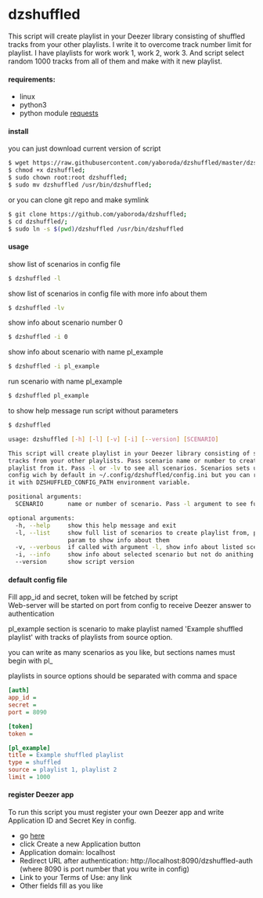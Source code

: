 # dzshuffled

This script will create playlist in your Deezer library consisting of shuffled tracks from your other playlists. I write it to overcome track number limit for playlist. I have playlists for work work 1, work 2, work 3. And script select random 1000 tracks from all of them and make with it new playlist.

#### requirements:  
 - linux
 - python3
 - python module [requests](http://docs.python-requests.org/en/master/user/install/)

#### install 
you can just download current version of script
```sh
$ wget https://raw.githubusercontent.com/yaboroda/dzshuffled/master/dzshuffled;
$ chmod +x dzshuffled;
$ sudo chown root:root dzshuffled;
$ sudo mv dzshuffled /usr/bin/dzshuffled;
```

or you can clone git repo and make symlink
```sh
$ git clone https://github.com/yaboroda/dzshuffled;
$ cd dzshuffled/;
$ sudo ln -s $(pwd)/dzshuffled /usr/bin/dzshuffled
```


#### usage
show list of scenarios in config file
```sh
$ dzshuffled -l
```

show list of scenarios in config file with more info about them
```sh
$ dzshuffled -lv
```

show info about scenario number 0
```sh
$ dzshuffled -i 0
```

show info about scenario with name pl_example
```sh
$ dzshuffled -i pl_example
```

run scenario with name pl_example
```sh
$ dzshuffled pl_example
```

to show help message run script without parameters
```sh
$ dzshuffled

usage: dzshuffled [-h] [-l] [-v] [-i] [--version] [SCENARIO]

This script will create playlist in your Deezer library consisting of shuffled
tracks from your other playlists. Pass scenario name or number to create
playlist from it. Pass -l or -lv to see all scenarios. Scenarios sets up in
config wich by default in ~/.config/dzshuffled/config.ini but you can reassign
it with DZSHUFFLED_CONFIG_PATH environment variable.

positional arguments:
  SCENARIO       name or number of scenario. Pass -l argument to see full list

optional arguments:
  -h, --help     show this help message and exit
  -l, --list     show full list of scenarios to create playlist from, pass -v
                 param to show info about them
  -v, --verbous  if called with argument -l, show info about listed scenarios
  -i, --info     show info about selected scenario but not do anithing
  --version      show script version
```

#### default config file
Fill app_id and secret, token will be fetched by script  
Web-server will be started on port from config to receive Deezer answer to authentication  

pl_example section is scenario to make playlist named 'Example shuffled playlist' with tracks of playlists from source option.  

you can write as many scenarios as you like, but sections names must begin with pl_ 

playlists in source options should be separated with comma and space 

```ini
[auth]
app_id = 
secret = 
port = 8090

[token]
token = 

[pl_example]
title = Example shuffled playlist
type = shuffled
source = playlist 1, playlist 2
limit = 1000
```

#### register Deezer app
To run this script you must register your own Deezer app and write Application ID and Secret Key in config.
 - go [here](https://developers.deezer.com/myapps)
 - click Create a new Application button
 - Application domain: localhost
 - Redirect URL after authentication: http://localhost:8090/dzshuffled-auth  
 (where 8090 is port number that you write in config)
 - Link to your Terms of Use: any link
 - Other fields fill as you like